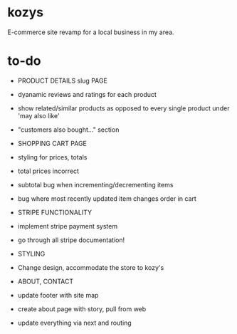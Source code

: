 # kozys

E-commerce site revamp for a local business in my area.

# to-do

- PRODUCT DETAILS slug PAGE
- dyanamic reviews and ratings for each product
- show related/similar products as opposed to every single product under 'may also like'
- "customers also bought..." section

- SHOPPING CART PAGE
- styling for prices, totals
- total prices incorrect
- subtotal bug when incrementing/decrementing items
- bug where most recently updated item changes order in cart

- STRIPE FUNCTIONALITY
- implement stripe payment system
- go through all stripe documentation!

- STYLING
- Change design, accommodate the store to kozy's

- ABOUT, CONTACT
- update footer with site map
- create about page with story, pull from web
- update everything via next and routing

